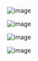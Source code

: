 ![image](https://user-images.githubusercontent.com/103328611/201428282-be6eee77-691f-4d89-bfc8-45460d0ca672.png)



![image](https://user-images.githubusercontent.com/103328611/201428451-fb0c1822-edde-468a-9991-742b73e3ec46.png)

![image](https://user-images.githubusercontent.com/103328611/201428541-2aef5906-d30f-4b83-9b87-e3e89abd4fef.png)

![image](https://user-images.githubusercontent.com/103328611/201428630-b24722b0-d006-497b-9a7e-111debb575f8.png)
